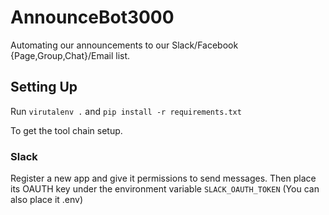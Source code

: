 # AnnounceBot3000
Automating our announcements to our Slack/Facebook {Page,Group,Chat}/Email list.

## Setting Up

Run `virutalenv .` and `pip install -r requirements.txt`

To get the tool chain setup.

### Slack

Register a new app and give it permissions to send messages. Then place its
OAUTH key under the environment variable `SLACK_OAUTH_TOKEN` (You can also place
it .env)
